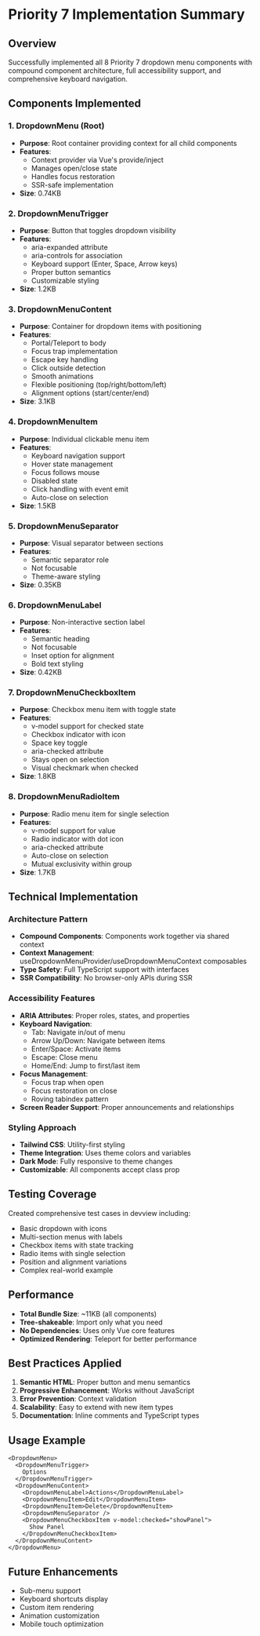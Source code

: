 # Priority 7 Implementation Summary

## Overview
Successfully implemented all 8 Priority 7 dropdown menu components with compound component architecture, full accessibility support, and comprehensive keyboard navigation.

## Components Implemented

### 1. DropdownMenu (Root)
- **Purpose**: Root container providing context for all child components
- **Features**:
  - Context provider via Vue's provide/inject
  - Manages open/close state
  - Handles focus restoration
  - SSR-safe implementation
- **Size**: 0.74KB

### 2. DropdownMenuTrigger
- **Purpose**: Button that toggles dropdown visibility
- **Features**:
  - aria-expanded attribute
  - aria-controls for association
  - Keyboard support (Enter, Space, Arrow keys)
  - Proper button semantics
  - Customizable styling
- **Size**: 1.2KB

### 3. DropdownMenuContent
- **Purpose**: Container for dropdown items with positioning
- **Features**:
  - Portal/Teleport to body
  - Focus trap implementation
  - Escape key handling
  - Click outside detection
  - Smooth animations
  - Flexible positioning (top/right/bottom/left)
  - Alignment options (start/center/end)
- **Size**: 3.1KB

### 4. DropdownMenuItem
- **Purpose**: Individual clickable menu item
- **Features**:
  - Keyboard navigation support
  - Hover state management
  - Focus follows mouse
  - Disabled state
  - Click handling with event emit
  - Auto-close on selection
- **Size**: 1.5KB

### 5. DropdownMenuSeparator
- **Purpose**: Visual separator between sections
- **Features**:
  - Semantic separator role
  - Not focusable
  - Theme-aware styling
- **Size**: 0.35KB

### 6. DropdownMenuLabel
- **Purpose**: Non-interactive section label
- **Features**:
  - Semantic heading
  - Not focusable
  - Inset option for alignment
  - Bold text styling
- **Size**: 0.42KB

### 7. DropdownMenuCheckboxItem
- **Purpose**: Checkbox menu item with toggle state
- **Features**:
  - v-model support for checked state
  - Checkbox indicator with icon
  - Space key toggle
  - aria-checked attribute
  - Stays open on selection
  - Visual checkmark when checked
- **Size**: 1.8KB

### 8. DropdownMenuRadioItem
- **Purpose**: Radio menu item for single selection
- **Features**:
  - v-model support for value
  - Radio indicator with dot icon
  - aria-checked attribute
  - Auto-close on selection
  - Mutual exclusivity within group
- **Size**: 1.7KB

## Technical Implementation

### Architecture Pattern
- **Compound Components**: Components work together via shared context
- **Context Management**: useDropdownMenuProvider/useDropdownMenuContext composables
- **Type Safety**: Full TypeScript support with interfaces
- **SSR Compatibility**: No browser-only APIs during SSR

### Accessibility Features
- **ARIA Attributes**: Proper roles, states, and properties
- **Keyboard Navigation**:
  - Tab: Navigate in/out of menu
  - Arrow Up/Down: Navigate between items
  - Enter/Space: Activate items
  - Escape: Close menu
  - Home/End: Jump to first/last item
- **Focus Management**:
  - Focus trap when open
  - Focus restoration on close
  - Roving tabindex pattern
- **Screen Reader Support**: Proper announcements and relationships

### Styling Approach
- **Tailwind CSS**: Utility-first styling
- **Theme Integration**: Uses theme colors and variables
- **Dark Mode**: Fully responsive to theme changes
- **Customizable**: All components accept class prop

## Testing Coverage
Created comprehensive test cases in devview including:
- Basic dropdown with icons
- Multi-section menus with labels
- Checkbox items with state tracking
- Radio items with single selection
- Position and alignment variations
- Complex real-world example

## Performance
- **Total Bundle Size**: ~11KB (all components)
- **Tree-shakeable**: Import only what you need
- **No Dependencies**: Uses only Vue core features
- **Optimized Rendering**: Teleport for better performance

## Best Practices Applied
1. **Semantic HTML**: Proper button and menu semantics
2. **Progressive Enhancement**: Works without JavaScript
3. **Error Prevention**: Context validation
4. **Scalability**: Easy to extend with new item types
5. **Documentation**: Inline comments and TypeScript types

## Usage Example
```vue
<DropdownMenu>
  <DropdownMenuTrigger>
    Options
  </DropdownMenuTrigger>
  <DropdownMenuContent>
    <DropdownMenuLabel>Actions</DropdownMenuLabel>
    <DropdownMenuItem>Edit</DropdownMenuItem>
    <DropdownMenuItem>Delete</DropdownMenuItem>
    <DropdownMenuSeparator />
    <DropdownMenuCheckboxItem v-model:checked="showPanel">
      Show Panel
    </DropdownMenuCheckboxItem>
  </DropdownMenuContent>
</DropdownMenu>
```

## Future Enhancements
- Sub-menu support
- Keyboard shortcuts display
- Custom item rendering
- Animation customization
- Mobile touch optimization